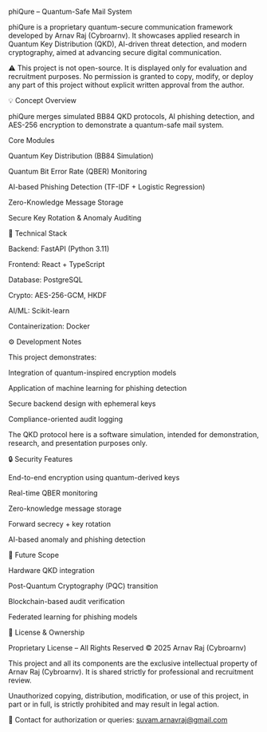 phiQure – Quantum-Safe Mail System

phiQure is a proprietary quantum-secure communication framework developed by Arnav Raj (Cybroarnv).
It showcases applied research in Quantum Key Distribution (QKD), AI-driven threat detection, and modern cryptography, aimed at advancing secure digital communication.

⚠️ This project is not open-source. It is displayed only for evaluation and recruitment purposes.
No permission is granted to copy, modify, or deploy any part of this project without explicit written approval from the author.

💡 Concept Overview

phiQure merges simulated BB84 QKD protocols, AI phishing detection, and AES-256 encryption to demonstrate a quantum-safe mail system.

Core Modules

Quantum Key Distribution (BB84 Simulation)

Quantum Bit Error Rate (QBER) Monitoring

AI-based Phishing Detection (TF-IDF + Logistic Regression)

Zero-Knowledge Message Storage

Secure Key Rotation & Anomaly Auditing

🧠 Technical Stack

Backend: FastAPI (Python 3.11)

Frontend: React + TypeScript

Database: PostgreSQL

Crypto: AES-256-GCM, HKDF

AI/ML: Scikit-learn

Containerization: Docker

⚙️ Development Notes

This project demonstrates:

Integration of quantum-inspired encryption models

Application of machine learning for phishing detection

Secure backend design with ephemeral keys

Compliance-oriented audit logging

The QKD protocol here is a software simulation, intended for demonstration, research, and presentation purposes only.

🔒 Security Features

End-to-end encryption using quantum-derived keys

Real-time QBER monitoring

Zero-knowledge message storage

Forward secrecy + key rotation

AI-based anomaly and phishing detection

🚀 Future Scope

Hardware QKD integration

Post-Quantum Cryptography (PQC) transition

Blockchain-based audit verification

Federated learning for phishing models

📜 License & Ownership

Proprietary License – All Rights Reserved
© 2025 Arnav Raj (Cybroarnv)

This project and all its components are the exclusive intellectual property of Arnav Raj (Cybroarnv).
It is shared strictly for professional and recruitment review.

Unauthorized copying, distribution, modification, or use of this project, in part or in full, is strictly prohibited and may result in legal action.

📩 Contact for authorization or queries:
suvam.arnavraj@gmail.com
